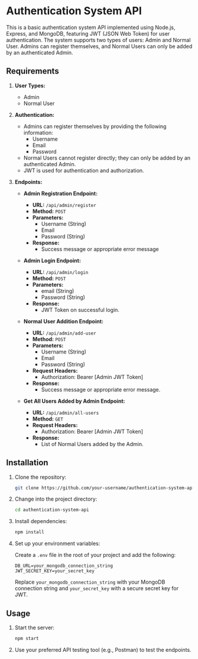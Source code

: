 # Authentication System API

This is a basic authentication system API implemented using Node.js, Express, and MongoDB, featuring JWT (JSON Web Token) for user authentication. The system supports two types of users: Admin and Normal User. Admins can register themselves, and Normal Users can only be added by an authenticated Admin.

## Requirements

1. **User Types:**
   - Admin
   - Normal User

2. **Authentication:**
   - Admins can register themselves by providing the following information:
     - Username
     - Email
     - Password
   - Normal Users cannot register directly; they can only be added by an authenticated Admin.
   - JWT is used for authentication and authorization.

3. **Endpoints:**
   - **Admin Registration Endpoint:**
     - **URL:** `/api/admin/register`
     - **Method:** `POST`
     - **Parameters:**
       - Username (String)
       - Email
       - Password (String)
     - **Response:**
       - Success message or appropriate error message

   - **Admin Login Endpoint:**
     - **URL:** `/api/admin/login`
     - **Method:** `POST`
     - **Parameters:**
       - email (String)
       - Password (String)
     - **Response:**
       - JWT Token on successful login.

   - **Normal User Addition Endpoint:**
     - **URL:** `/api/admin/add-user`
     - **Method:** `POST`
     - **Parameters:**
       - Username (String)
       - Email
       - Password (String)
     - **Request Headers:**
       - Authorization: Bearer [Admin JWT Token]
     - **Response:**
       - Success message or appropriate error message.

   - **Get All Users Added by Admin Endpoint:**
     - **URL:** `/api/admin/all-users`
     - **Method:** `GET`
     - **Request Headers:**
       - Authorization: Bearer [Admin JWT Token]
     - **Response:**
       - List of Normal Users added by the Admin.

## Installation

1. Clone the repository:

   ```bash
   git clone https://github.com/your-username/authentication-system-api.git
   ```

2. Change into the project directory:

   ```bash
   cd authentication-system-api
   ```

3. Install dependencies:

   ```bash
   npm install
   ```

4. Set up your environment variables:

   Create a `.env` file in the root of your project and add the following:

   ```env
   DB_URL=your_mongodb_connection_string
   JWT_SECRET_KEY=your_secret_key
   ```

   Replace `your_mongodb_connection_string` with your MongoDB connection string and `your_secret_key` with a secure secret key for JWT.

## Usage

1. Start the server:

   ```bash
   npm start
   ```

2. Use your preferred API testing tool (e.g., Postman) to test the endpoints.

